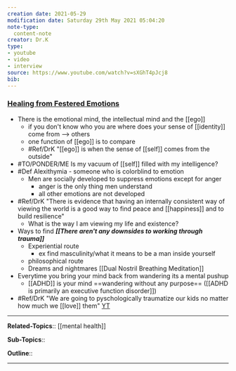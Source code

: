 ```yaml
---
creation date: 2021-05-29
modification date: Saturday 29th May 2021 05:04:20
note-type: 
  content-note
creator: Dr.K
type:
- youtube
- video
- interview
source: https://www.youtube.com/watch?v=sXGhT4pJcj8
bib:
---
```


### [Healing from Festered Emotions](https://www.youtube.com/watch?v=sXGhT4pJcj8)

- There is the emotional mind, the intellectual mind and the [[ego]]
    - if you don't know who you are where does your sense of [[identity]] come from --> others
    - one function of [[ego]] is to compare
    - #Ref/DrK "[[ego]] is when the sense of [[self]] comes from the outside"
- #TO/PONDER/ME  Is my vacuum of [[self]] filled with my intelligence?
- #Def Alexithymia - someone who is colorblind to emotion
    - Men are socially developed to suppress emotions except for anger
        - anger is the only thing men understand
        - all other emotions are not developed
- #Ref/DrK "There is evidence that having an internally consistent way of viewing the world is a good way to find peace and [[happiness]] and to build resilience"
    - What is the way I am viewing my life and existence?
- Ways to find **_[[There aren't any downsides to working through trauma]]_**
    - Experiential route
        - ex find masculinity/what it means to be a man inside yourself
    - philosophical route
    - Dreams and nightmares
[[Dual Nostril Breathing Meditation]]
- Everytime you bring your mind back from wandering its a mental pushup
    - [[ADHD]] is your mind ==wandering without any purpose== ([[ADHD is primarily an executive function disorder]])
- #Ref/DrK "We are going to pyschologically traumatize our kids no matter how much we [[love]] them" [YT](https://youtu.be/sXGhT4pJcj8?t=2602)

---


**Related-Topics**:: [[mental health]]
	
**Sub-Topics**::
	
**Outline**::

--- 


